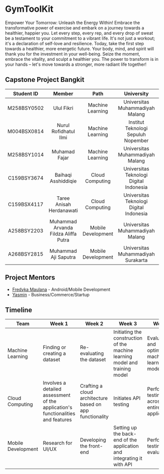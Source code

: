 # GymToolKit
Empower Your Tomorrow: Unleash the Energy Within! Embrace the transformative power of exercise and embark on a journey towards a healthier, happier you. Let every step, every rep, and every drop of sweat be a testament to your commitment to a vibrant life. It's not just a workout; it's a declaration of self-love and resilience. Today, take the first step towards a healthier, more energetic future. Your body, mind, and spirit will thank you for the investment in your well-being. Seize the moment, embrace the vitality, and sculpt a healthier you. The power to transform is in your hands – let's move towards a stronger, more radiant life together!

## Capstone Project Bangkit
| Student ID | Member | Path | University | Contacts |
| :--------: | :----: | :--: | :--------: | :------: |
| M258BSY0502 | Ulul Fikri | Machine Learning | Universitas Muhammadiyah Malang | [LinkedIn](https://www.linkedin.com/in/ulul-fikri-a4081b296/) or [GitHub](https://github.com/mustarion)
| M004BSX0814 | Nurul Rofidhatul Ilmi | Machine Learning | Institut Teknologi Sepuluh Nopember | [LinkedIn](https://www.linkedin.com/in/nurul-rofidhatul-ilmi-17582215a/) or [GitHub](https://github.com/rofion)
| M258BSY1014 | Muhamad Fajar | Machine Learning | Universitas Muhammadiyah Malang | [LinkedIn](https://www.linkedin.com/in/muhamad-fajar-89a890276/) or [GitHub](https://github.com/muhamadfajarr-hub)
| C159BSY3674 | Baihaqi Asshiddiqie | Cloud Computing | Universitas Teknologi Digital Indonesia | [LinkedIn](https://www.linkedin.com/in/baihaqi-asshiddiqie-460921290/) or [GitHub](https://github.com/haqi111)
| C159BSX4117 |	Taree Anisah Herdanawati | Cloud Computing | Universitas Teknologi Digital Indonesia | [LinkedIn](http://www.linkedin.com/in/tareeanisah/) or [GitHub](https://github.com/Reeansh)
| A258BSY2203 | Muhammad Arvanda Fildza Aliffa Putra | Mobile Development | Universitas Muhammadiyah Malang | [LinkedIn](https://www.linkedin.com/in/muhammad-arvanda-4a2698225/) or [GitHub](https://http://github.com/arvandza)
| A268BSY2815 | Muhammad Aji Saputra | Mobile Development | Universitas Muhammadiyah Surakarta | [LinkedIn](http://linkedin.com/in/muhammadajisaputra/) or [GitHub](https://github.com/achidoang)

## Project Mentors
- [Fredyka Maulana](https://www.linkedin.com/in/fredyka-maulana-595a86178/) - Android/Mobile Development
- [Yasmin](https://www.linkedin.com/in/yasmin-shahab-93609545/) - Business/Commerce/Startup

## Timeline
| Team | Week 1 | Week 2 | Week 3 | Week 4 | Week 5 |
| --- | --- | --- | --- | --- | --- |
| Machine Learning | Finding or creating a dataset | Re-evaluating the dataset | Initiating the construction of the machine learning model and training model | Evaluating and optimizing machine learning model | Final testing and deployment |
| Cloud Computing | Involves a detailed assessment of the application's functionalities and features | Crafting a cloud architecture based on app functionality | Initiates API testing | Performance testing across the entire application | Final testing and deployment |
| Mobile Development | Research for UI/UX | Developing the front-end | Setting up the back-end of the application and integrating it with API | Performing testing and evaluation | Final testing and deployment |

